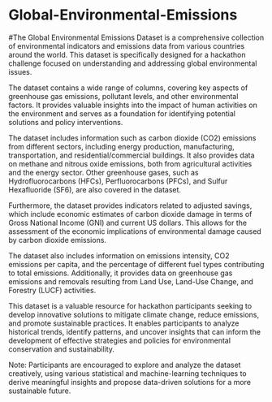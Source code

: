 ﻿# Global-Environmental-Emissions
#The Global Environmental Emissions Dataset is a comprehensive collection of environmental indicators and emissions data from various countries around the world. This dataset is specifically designed for a hackathon challenge focused on understanding and addressing global environmental issues.

The dataset contains a wide range of columns, covering key aspects of greenhouse gas emissions, pollutant levels, and other environmental factors. It provides valuable insights into the impact of human activities on the environment and serves as a foundation for identifying potential solutions and policy interventions.

The dataset includes information such as carbon dioxide (CO2) emissions from different sectors, including energy production, manufacturing, transportation, and residential/commercial buildings. It also provides data on methane and nitrous oxide emissions, both from agricultural activities and the energy sector. Other greenhouse gases, such as Hydrofluorocarbons (HFCs), Perfluorocarbons (PFCs), and Sulfur Hexafluoride (SF6), are also covered in the dataset.

Furthermore, the dataset provides indicators related to adjusted savings, which include economic estimates of carbon dioxide damage in terms of Gross National Income (GNI) and current US dollars. This allows for the assessment of the economic implications of environmental damage caused by carbon dioxide emissions.

The dataset also includes information on emissions intensity, CO2 emissions per capita, and the percentage of different fuel types contributing to total emissions. Additionally, it provides data on greenhouse gas emissions and removals resulting from Land Use, Land-Use Change, and Forestry (LUCF) activities.

This dataset is a valuable resource for hackathon participants seeking to develop innovative solutions to mitigate climate change, reduce emissions, and promote sustainable practices. It enables participants to analyze historical trends, identify patterns, and uncover insights that can inform the development of effective strategies and policies for environmental conservation and sustainability.

Note: Participants are encouraged to explore and analyze the dataset creatively, using various statistical and machine-learning techniques to derive meaningful insights and propose data-driven solutions for a more sustainable future.
